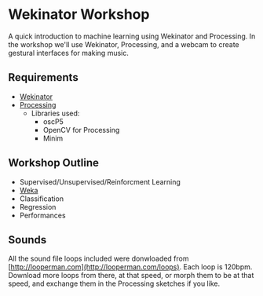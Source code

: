 # Wekinator Workshop

A quick introduction to machine learning using Wekinator and Processing. In the workshop we'll use Wekinator, Processing, and a webcam to create gestural interfaces for making music.

## Requirements
* [Wekinator](http://www.wekinator.org/)
* [Processing](https://processing.org/)
  * Libraries used:
    * oscP5
    * OpenCV for Processing
    * Minim

## Workshop Outline
* Supervised/Unsupervised/Reinforcment Learning
* [Weka](https://en.wikipedia.org/wiki/Weka_(machine_learning))
* Classification
* Regression
* Performances

## Sounds
All the sound file loops included were donwloaded from [http://looperman.com](http://looperman.com/loops). Each loop is 120bpm. Download more loops from there, at that speed, or morph them to be at that speed, and exchange them in the Processing sketches if you like.
